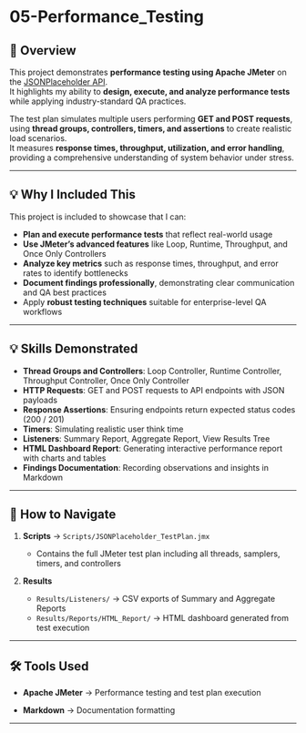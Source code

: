 # 05-Performance_Testing

## 📌 Overview
This project demonstrates **performance testing using Apache JMeter** on the [JSONPlaceholder API](https://jsonplaceholder.typicode.com/).  
It highlights my ability to **design, execute, and analyze performance tests** while applying industry-standard QA practices.

The test plan simulates multiple users performing **GET and POST requests**, using **thread groups, controllers, timers, and assertions** to create realistic load scenarios.  
It measures **response times, throughput, utilization, and error handling**, providing a comprehensive understanding of system behavior under stress.

---

## 💡 Why I Included This
This project is included to showcase that I can:  
- **Plan and execute performance tests** that reflect real-world usage  
- **Use JMeter’s advanced features** like Loop, Runtime, Throughput, and Once Only Controllers  
- **Analyze key metrics** such as response times, throughput, and error rates to identify bottlenecks  
- **Document findings professionally**, demonstrating clear communication and QA best practices  
- Apply **robust testing techniques** suitable for enterprise-level QA workflows

---

## 💡 Skills Demonstrated
- **Thread Groups and Controllers**: Loop Controller, Runtime Controller, Throughput Controller, Once Only Controller  
- **HTTP Requests**: GET and POST requests to API endpoints with JSON payloads  
- **Response Assertions**: Ensuring endpoints return expected status codes (200 / 201)  
- **Timers**: Simulating realistic user think time  
- **Listeners**: Summary Report, Aggregate Report, View Results Tree  
- **HTML Dashboard Report**: Generating interactive performance report with charts and tables  
- **Findings Documentation**: Recording observations and insights in Markdown  

---

## 📌 How to Navigate

1. **Scripts** → `Scripts/JSONPlaceholder_TestPlan.jmx`  
   - Contains the full JMeter test plan including all threads, samplers, timers, and controllers  

2. **Results**  
   - `Results/Listeners/` → CSV exports of Summary and Aggregate Reports  
   - `Results/Reports/HTML_Report/` → HTML dashboard generated from test execution  



---

## 🛠 Tools Used
- **Apache JMeter** → Performance testing and test plan execution  

- **Markdown** → Documentation formatting  

---

